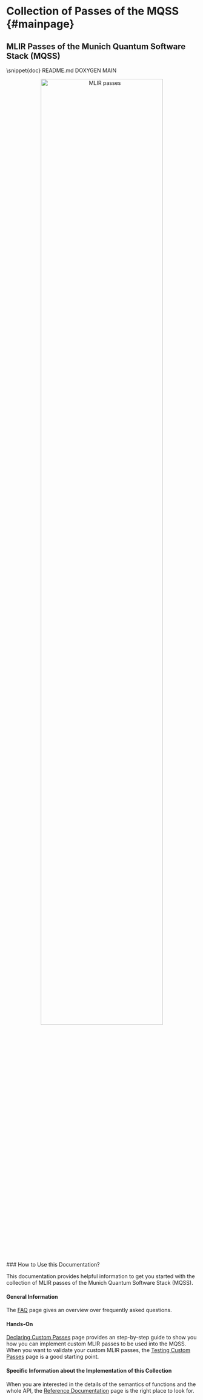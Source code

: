 # Collection of Passes of the MQSS {#mainpage}

<!-- IMPORTANT: Keep the line above as the first line and do not remove the label above. -->
<!----------------------------------------------------------------------------
Copyright 2024 Munich Quantum Software Stack Project

Licensed under the Apache License, Version 2.0 with LLVM Exceptions (the
"License"); you may not use this file except in compliance with the License.
You may obtain a copy of the License at

TODO: URL LICENSE

Unless required by applicable law or agreed to in writing, software
distributed under the License is distributed on an "AS IS" BASIS, WITHOUT
WARRANTIES OR CONDITIONS OF ANY KIND, either express or implied. See the
License for the specific language governing permissions and limitations under
the License.

SPDX-License-Identifier: Apache-2.0 WITH LLVM-exception
-------------------------------------------------------------------------- -->

<!-- The label is needed to set this page as the main page in Doxygen. -->
<!-- This file is a static page and included in the CMakeLists.txt file. -->

## MLIR Passes of the Munich Quantum Software Stack (MQSS)

<!-- Include the content of README.md between the pair of markers DOXYGEN MAIN. -->

\snippet{doc} README.md DOXYGEN MAIN

<div align="center">
  <img class="mlir-passes" alt="MLIR passes" src="mlir-passes.png" width=80%>
</div>
### How to Use this Documentation?

This documentation provides helpful information to get you started with the collection of MLIR passes of the Munich Quantum Software Stack (MQSS).

#### General Information

The [FAQ](faq.md) page gives an overview over frequently asked questions. 

#### Hands-On

[Declaring Custom Passes](templates.md) page provides an step-by-step guide to show you how you can implement custom MLIR passes to be used into the MQSS. When you want to validate your custom MLIR passes, the [Testing Custom Passes](tests.md) page is a good starting point.

#### Specific Information about the Implementation of this Collection

When you are interested in the details of the semantics of functions and the whole API, the
[Reference Documentation](files.html) page is the right place to look for.
